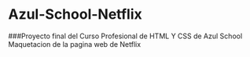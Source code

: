 # Azul-School-Netflix
###Proyecto final del Curso Profesional de HTML Y  CSS de Azul School Maquetacion de la pagina web de Netflix
